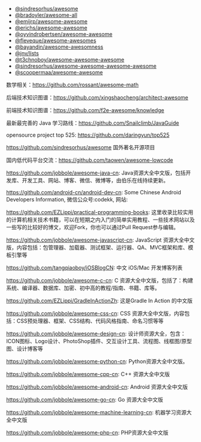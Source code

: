 
- [@sindresorhus/awesome](https://github.com/sindresorhus/awesome)
- [@bradoyler/awesome-all](https://github.com/bradoyler/awesome-all)
- [@emijrp/awesome-awesome](https://github.com/emijrp/awesome-awesome)
- [@erichs/awesome-awesome](https://github.com/erichs/awesome-awesome)
- [@oyvindrobertsen/awesome-awesome](https://github.com/oyvindrobertsen/awesome-awesome)
- [@fleveque/awesome-awesomes](https://github.com/fleveque/awesome-awesomes)
- [@bayandin/awesome-awesomness](https://github.com/bayandin/awesome-awesomeness)
- [@jnv/lists](https://github.com/jnv/lists)
- [@t3chnoboy/awesome-awesome-awesome](https://github.com/t3chnoboy/awesome-awesome-awesome)
- [@sindresorhus/awesome-awesome-awesome-awesome](https://github.com/sindresorhus/awesome-awesome-awesome-awesome)
- [@scoopermaa/awesome-awesome](https://github.com/coopermaa/awesome-awesome)

数学相关：https://github.com/rossant/awesome-math

后端技术知识图谱：https://github.com/xingshaocheng/architect-awesome

前端技术知识图谱：https://github.com/f2e-awesome/knowledge

最新最完善的 Java 学习路线：https://github.com/Snailclimb/JavaGuide 

opensource project top 525: https://github.com/daringyun/top525 

https://github.com/sindresorhus/awesome   国外著名开源项目

国内低代码平台交流：https://github.com/taowen/awesome-lowcode

https://github.com/jobbole/awesome-java-cn: Java资源大全中文版，包括开发库、开发工具、网站、博客、微信、微博等，由伯乐在线持续更新。

https://github.com/android-cn/android-dev-cn: Some Chinese Android Developers Information, 微信公众号:codekk, 网站:

https://github.com/EZLippi/practical-programming-books: 这里收录比较实用的计算机相关技术书籍，可以在短期之内入门的简单实用教程、一些技术网站以及一些写的比较好的博文，欢迎Fork，你也可以通过Pull Request参与编辑。

https://github.com/jobbole/awesome-javascript-cn: JavaScript 资源大全中文版，内容包括：包管理器、加载器、测试框架、运行器、QA、MVC框架和库、模板引擎等

https://github.com/tangqiaoboy/iOSBlogCN: 中文 iOS/Mac 开发博客列表

https://github.com/jobbole/awesome-c-cn: C 资源大全中文版，包括了：构建系统、编译器、数据库、加密、初中高的教程/指南、书籍、库等。

https://github.com/EZLippi/GradleInActionZh: 这是Gradle In Action 的中文版

https://github.com/jobbole/awesome-css-cn: CSS 资源大全中文版，内容包括：CSS预处理器、框架、CSS结构、代码风格指南、命名习惯等等

https://github.com/jobbole/awesome-design-cn: 设计师资源大全，包含：ICON图标、Logo设计、PhotoShop插件、交互设计工具、流程图、线框图/原型图、设计博客等

https://github.com/jobbole/awesome-python-cn: Python资源大全中文版。

https://github.com/jobbole/awesome-cpp-cn: C++ 资源大全中文版 

https://github.com/jobbole/awesome-android-cn: Android 资源大全中文版

https://github.com/jobbole/awesome-go-cn: Go 资源大全中文版

https://github.com/jobbole/awesome-machine-learning-cn: 机器学习资源大全中文版

https://github.com/jobbole/awesome-php-cn: PHP资源大全中文版
